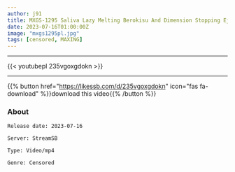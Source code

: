 ```yaml
---
author: j91
title: MXGS-1295 Saliva Lazy Melting Berokisu And Dimension Stopping Ejaculation Control Ichika Matsumoto
date: 2023-07-16T01:00:00Z
image: "mxgs1295pl.jpg"
tags: [censored, MAXING]
---
```

___

{{< youtubepl 235vgoxgdokn >}}
___

{{% button href="https://likessb.com/d/235vgoxgdokn" icon="fas fa-download" %}}download this video{{% /button %}}
### About

`Release date: 2023-07-16`

`Server: StreamSB`

`Type: Video/mp4`

`Genre:	Censored`